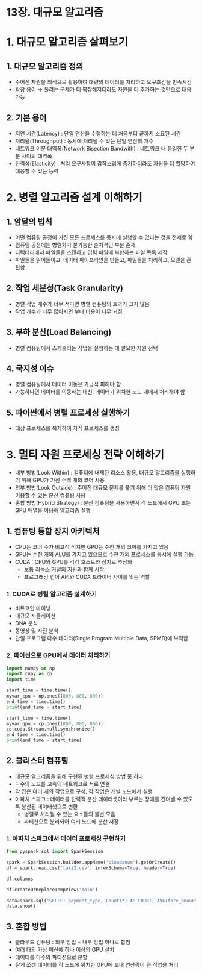 # 13장. 대규모 알고리즘

# 1. 대규모 알고리즘 살펴보기

## 1. 대규모 알고리즘 정의

- 주어진 자원을 최적으로 활용하여 대량의 데이터를 처리하고 요구조건을 만족시킴
- 확장 용이 → 풀려는 문제가 더 복잡해지더라도 자원을 더 추가하는 것만으로 대응 가능

## 2. 기본 용어

- 지연 시간(Latency) : 단일 연산을 수행하는 데 처음부터 끝까지 소요된 시간
- 처리율(Throughput) : 동시에 처리될 수 있는 단일 연산의 개수
- 네트워크 이분 대역폭(Network Bisection Bandwith) : 네트워크 내 동일한 두 부분 사이의 대역폭
- 탄력성(Elasticity) : 처리 요구사항이 갑작스럽게 증가하더라도 자원을 더 할당하여 대응할 수 있는 능력

# 2. 병렬 알고리즘 설계 이해하기

## 1. 암달의 법칙

- 어떤 컴퓨팅 공정이 가진 모든 프로세스를 동시에 실행할 수 없다는 것을 전제로 함
- 컴퓨팅 공정에는 병렬화가 불가능한 순차적인 부분 존재
- 디렉터리에서 파일들을 스캔하고 입력 파일에 부합하는 파일 목록 제작
- 파일들을 읽어들이고, 데이터 파이프라인을 만들고, 파일들을 처리하고, 모델을 훈련함

## 2. 작업 세분성(Task Granularity)

- 병렬 작업 개수가 너무 적다면 병렬 컴퓨팅의 호과가 크지 않음
- 작업 개수가 너무 많아지면 부대 비용이 너무 커짐

## 3. 부하 분산(Load Balancing)

- 병렬 컴퓨팅에서 스케줄러는 작업을 실행하는 데 필요한 자원 선택

## 4. 국지성 이슈

- 병렬 컴퓨팅에서 데이터 이동은 가급적 피해야 함
- 가능하다면 데이터를 이동하는 대신, 데이터가 위치한 노드 내에서 처리해야 함

## 5. 파이썬에서 병렬 프로세싱 실행하기

- 대상 프로세스를 복제하여 자식 프로세스를 생성

# 3. 멀티 자원 프로세싱 전략 이해하기

- 내부 방법(Look Within) : 컴퓨터에 내재된 리소스 활용, 대규모 알고리즘을 실행하기 위해 GPU가 가진 수백 개의 코어 사용
- 외부 방법(Look Outside) : 주어진 대규모 문제를 풀기 위해 더 많은 컴퓨팅 자원 이용할 수 있는 분산 컴퓨팅 사용
- 혼합 방법(Hybrid Strategy) : 분산 컴퓨팅을 사용하면서 각 노드에서 GPU 또는 GPU 배열을 이용해 알고리즘 실행

## 1. 컴퓨팅 통합 장치 아키텍처

- CPU는 코어 수가 비교적 적지만 GPU는 수천 개의 코어를 가지고 있음
- GPU는 수천 개의 ALU를 가지고 있으므로 수천 개의 프로세스를 동시에 실행 가능
- CUDA : CPU와 GPU를 각각 호스트와 장치로 추상화
    - 보통 리눅스 커널의 지원과 함께 시작
    - 프로그래밍 언어 API와 CUDA 드라이버 사이를 잇는 역할

### 1. CUDA로 병렬 알고리즘 설계하기

- 비트코인 마이닝
- 대규모 시뮬레이션
- DNA 분석
- 동영상 및 사진 분석
- 단일 프로그램 다수 데이터(Single Program Multiple Data, SPMD)에 부적합

### 2. 파이썬으로 GPU에서 데이터 처리하기

```python
import numpy as np
import cupy as cp
import time

start_time = time.time()
myvar_cpu = np.ones((800, 800, 800))
end_time = time.time()
print(end_time - start_time)

start_time = time.time()
myvar_gpu = cp.ones((800, 800, 800))
cp.cuda.Stream.null.synchronize()
end_time = time.time()
print(end_time - start_time)
```

## 2. 클러스터 컴퓨팅

- 대규모 알고리즘을 위해 구현된 병렬 프로세싱 방법 중 하나
- 다수의 노드를 고속의 네트워크로 서로 연결
- 각 잡은 여러 개의 작업으로 구성, 각 작업은 개별 노드에서 실행
- 아파치 스파크 : 데이터를 탄력적 분산 데이터셋이라 부르는 장애를 견뎌낼 수 있도록 분산된 데이터셋으로 변환
    - 병렬로 처리될 수 있는 요소들의 불변 모음
    - 파티션으로 분리되어 여러 노드에 분산 저장

### 1. 아파치 스파크에서 데이터 프로세싱 구현하기

```python
from pyspark.sql import SparkSession

spark = SparkSession.builder.appName('cloudanum').getOrCreate()
df = spark.read.csv('taxi2.csv', inferSchema=True, header=True)

df.columns

df.createOrReplaceTempView('main')

data=spark.sql('SELECT payment_type, Count(*) AS COUNT, AVG(fare_amount), AVG(tip_amount) AS AverageFare from main GROUP BY payment_type')
data.show()
```

## 3. 혼합 방법

- 클라우드 컴퓨팅 : 외부 방법 + 내부 방법 하나로 합침
- 여러 대의 가상 머신에 하나 이상의 GPU 설치
- 데이터를 다수의 파티션으로 분할
- 잘게 쪼갠 데이터를 각 노드에 위치한 GPU에 보내 연산량이 큰 작업을 처리